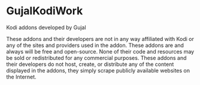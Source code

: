 # GujalKodiWork
Kodi addons developed by Gujal

These addons and their developers are not in any way affiliated with Kodi or any of the sites and providers used in the addon.
These addons are and always will be free and open-source. None of their code and resources may be sold or redistributed for any commercial purposes.
These addons and their developers do not host, create, or distribute any of the content displayed in the addons, they simply scrape publicly available websites on the Internet.
